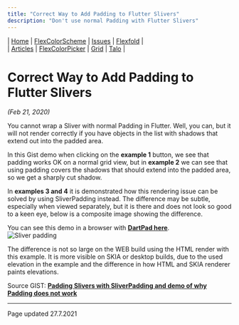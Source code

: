 ```yaml
---
title: "Correct Way to Add Padding to Flutter Slivers"
description: "Don't use normal Padding with Flutter Slivers"
---
```


| [Home](https://rydmike.com) | [FlexColorScheme](colorscheme) | [Issues](issues) | [Flexfold](flexfold) |  
| [Articles](blog)            | [FlexColorPicker](colorpicker) | [Grid](gridview) | [Talo](talo)         |

# Correct Way to Add Padding to Flutter Slivers
*(Feb 21, 2020)*

You cannot wrap a Sliver with normal Padding in Flutter. Well, you can, but it will not render correctly if you have objects in the list with shadows that extend out into the padded area.

In this Gist demo when clicking on the **example 1** button, we see that padding works OK on a normal grid view, but in **example 2** we can see that using padding covers the shadows that should extend into the padded area, so we get a sharply cut shadow.

In **examples 3 and 4** it is demonstrated how this rendering issue can be solved by using SliverPadding instead. The difference may be subtle, especially when viewed separately, but it is there and does not look so good to a keen eye, below is a composite image showing the difference.

You can see this demo in a browser with [**DartPad here**](https://www.dartpad.dev/?id=e199cb754fc08f4e1500efc96e322eee&null_safety=true).  
<img src="https://rydmike.com/assets/sliverpadding.png?raw=true" alt="Sliver padding"/>

The difference is not so large on the WEB build using the HTML render with this example. It is more visible on SKIA or desktop builds, due to the used elevation in the example and the difference in how HTML and SKIA renderer paints elevations.

Source GIST: [**Padding Slivers with SliverPadding and demo of why Padding does not work**](https://gist.github.com/rydmike/e199cb754fc08f4e1500efc96e322eee)  


---
Page updated 27.7.2021